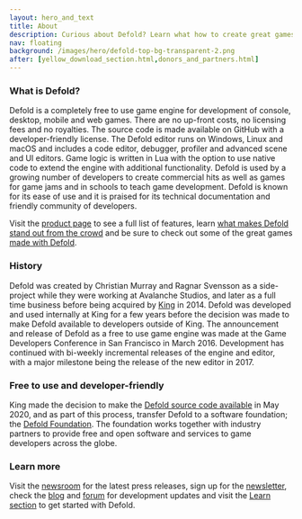 ```yaml
---
layout: hero_and_text
title: About
description: Curious about Defold? Learn what how to create great games using Defold. You will also find a brief history of the creation of Defold and how the source code was made available.
nav: floating
background: /images/hero/defold-top-bg-transparent-2.png
after: [yellow_download_section.html,donors_and_partners.html]
---
```


### What is Defold?
Defold is a completely free to use game engine for development of console, desktop, mobile and web games. There are no up-front costs, no licensing fees and no royalties. The source code is made available on GitHub with a developer-friendly license. The Defold editor runs on Windows, Linux and macOS and includes a code editor, debugger, profiler and advanced scene and UI editors. Game logic is written in Lua with the option to use native code to extend the engine with additional functionality. Defold is used by a growing number of developers to create commercial hits as well as games for game jams and in schools to teach game development. Defold is known for its ease of use and it is praised for its technical documentation and friendly community of developers.

Visit the [product page](/product) to see a full list of features, learn [what makes Defold stand out from the crowd](/why) and be sure to check out some of the great games [made with Defold](/showcase). 

### History
Defold was created by Christian Murray and Ragnar Svensson as a side-project while they were working at Avalanche Studios, and later as a full time business before being acquired by [King](https://www.king.com) in 2014. Defold was developed and used internally at King for a few years before the decision was made to make Defold available to developers outside of King. The announcement and release of Defold as a free to use game engine was made at the Game Developers Conference in San Francisco in March 2016. Development has continued with bi-weekly incremental releases of the engine and editor, with a major milestone being the release of the new editor in 2017.

### Free to use and developer-friendly
King made the decision to make the [Defold source code available](/open) in May 2020, and as part of this process, transfer Defold to a software foundation; the [Defold Foundation](/foundation). The foundation works together with industry partners to provide free and open software and services to game developers across the globe.

### Learn more
Visit the [newsroom](/press) for the latest press releases, sign up for the [newsletter](/newsletter), check the [blog](/blog) and [forum](https://forum.defold.com/c/releasenotes) for development updates and visit the [Learn section](/learn) to get started with Defold.
